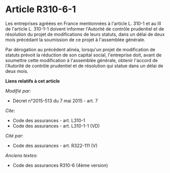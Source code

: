 # Article R310-6-1

Les entreprises agréées en France mentionnées à l'article L. 310-1 et au III de l'article L. 310-1-1 doivent informer
l'Autorité de contrôle prudentiel et de résolution du projet de modifications de leurs statuts, dans un délai de deux mois
précédant la soumission de ce projet à l'assemblée générale. 

Par dérogation au précédent alinéa, lorsqu'un projet de modification de statuts prévoit la réduction de son capital social,
l'entreprise doit, avant de soumettre cette modification à l'assemblée générale, obtenir l'accord de l'Autorité de contrôle
prudentiel et de résolution qui statue dans un délai de deux mois.

**Liens relatifs à cet article**

_Modifié par_:

  - Décret n°2015-513 du 7 mai 2015 - art. 7

_Cite_:

  - Code des assurances - art. L310-1
  - Code des assurances - art. L310-1-1 (VD)

_Cité par_:

  - Code des assurances - art. R322-111 (V)

_Anciens textes_:

  - Code des assurances R310-6 (4ème version)

